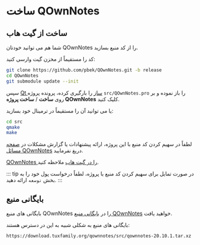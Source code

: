 # ساخت QOwnNotes

## ساخت از گیت هاب

شما هم می توانید خودتان QOwnNotes را از کد منبع بسازید.

کد را مستقیماً از مخزن گیت وارسی کنید:

```bash
git clone https://github.com/pbek/QOwnNotes.git -b release
cd QOwnNotes
git submodule update --init
```

سپس [Qt ساز](https://www.qt.io/download-open-source) را بارگیری کرده، پرونده پروژه `src/QOwnNotes.pro` را باز نموده و بر روی **ساخت** / **ساخت پروژه QOwnNotes** کلیک کنید.

یا می توانید آن را مستقیماً در ترمینال خود بسازید:

```bash
cd src
qmake
make
```

لطفاً در سهیم کردن کد منبع با این پروژه، ارائه پیشنهادات یا گزارش مشکلات در [صفحه مسائل QOwnNotes](https://github.com/pbek/QOwnNotes/issues) دریغ نفرمایید.

[QOwnNotes را در گیت هاب](https://github.com/pbek/QOwnNotes) ملاحظه کنید.

::: tip
در صورت تمایل برای سهیم کردن کد منبع با پروژه، لطفاً درخواست پول خود را به بخش `توسعه` ارائه دهید.
:::

## بایگانی منبع

بایگانی های منبع QOwnNotes را در [بایگانی منبع QOwnNotes](https://download.tuxfamily.org/qownnotes/src/) خواهید یافت.

بایگانی های منبع به شکلی شبیه به این در دسترس هستند:

`https://download.tuxfamily.org/qownnotes/src/qownnotes-20.10.1.tar.xz`
